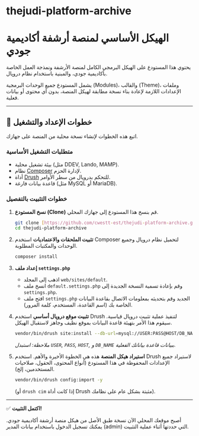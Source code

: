 # thejudi-platform-archive
# الهيكل الأساسي لمنصة أرشفة أكاديمية جودي

يحتوي هذا المستودع على الهيكل البرمجي الكامل لمنصة الأرشفة ونمذجة العمل الخاصة بأكاديمية جودي، والمبنية باستخدام نظام دروپال.

يشمل المستودع جميع الوحدات البرمجية (Modules)، والقالب (Theme)، وملفات الإعدادات اللازمة لإعادة بناء نسخة مطابقة لهيكل المنصة، بدون أي محتوى أو بيانات فعلية.

***

## 🚀 خطوات الإعداد والتشغيل

اتبع هذه الخطوات لإنشاء نسخة محلية من المنصة على جهازك.

### متطلبات التشغيل الأساسية

- بيئة تشغيل محلية (مثل DDEV, Lando, MAMP).
- نظام [Composer](https://getcomposer.org) لإدارة الحزم.
- أداة [Drush](https://www.drush.org) للتحكم بدروپال من سطر الأوامر.
- قاعدة بيانات فارغة (مثل MySQL أو MariaDB).

### خطوات التثبيت بالتفصيل

1.  **نسخ المستودع (Clone)**
    قم بنسخ هذا المستودع إلى جهازك المحلي.
    ```bash
    git clone [https://github.com/cwestt-est/thejudi-platform-archive.git](https://github.com/cwestt-est/thejudi-platform-archive.git)
    cd thejudi-platform-archive
    ```

2.  **تثبيت الملحقات والاعتماديات**
    استخدم Composer لتحميل نظام دروپال وجميع الوحدات والمكتبات المطلوبة.
    ```bash
    composer install
    ```

3.  **إعداد ملف `settings.php`**
    - اذهب إلى المجلد `web/sites/default`.
    - انسخ ملف `default.settings.php` وقم بإعادة تسمية النسخة الجديدة إلى `settings.php`.
    - افتح ملف `settings.php` الجديد وقم بتحديثه بمعلومات الاتصال بقاعدة البيانات الخاصة بك (اسم القاعدة، المستخدم، كلمة المرور).

4.  **تثبيت موقع دروپال أساسي**
    استخدم Drush لتنفيذ عملية تثبيت دروپال قياسية. سيقوم هذا الأمر بتهيئة قاعدة البيانات بموقع نظيف وجاهز لاستقبال الهيكل.
    ```bash
    vendor/bin/drush site:install --db-url=mysql://USER:PASS@HOST/DB_NAME --account-name=admin --account-pass=admin -y
    ```
    *ملاحظة: استبدل `USER`, `PASS`, `HOST`, و `DB_NAME` ببيانات قاعدة بياناتك الفعلية.*

5.  **استيراد هيكل المنصة**
    هذه هي الخطوة الأخيرة والأهم. استخدم Drush لاستيراد جميع الإعدادات المحفوظة في هذا المستودع (أنواع المحتوى، الحقول، صلاحيات المستخدمين، إلخ).
    ```bash
    vendor/bin/drush config:import -y
    ```
    (أو `drush cim` إذا كانت أداة Drush مثبتة بشكل عام على نظامك).

---

✅ **اكتمل التثبيت!**

أصبح موقعك المحلي الآن نسخة طبق الأصل من هيكل منصة أرشفة أكاديمية جودي. يمكنك تسجيل الدخول باستخدام بيانات المدير (admin) التي حددتها أثناء عملية التثبيت.

